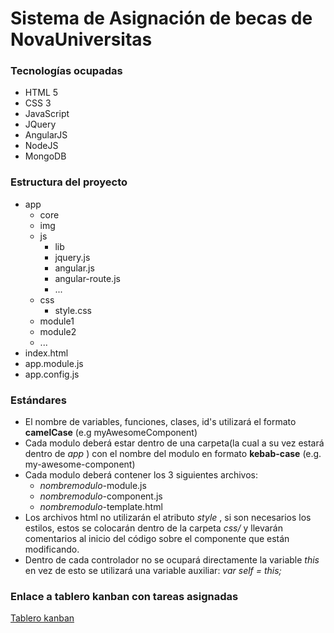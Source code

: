# Sistema de Asignación de becas de NovaUniversitas

### Tecnologías ocupadas
* HTML 5  
* CSS 3  
* JavaScript  
* JQuery  
* AngularJS  
* NodeJS  
* MongoDB

### Estructura del proyecto
* app  
  * core
  * img  
  * js  
    * lib   
     * jquery.js  
     * angular.js  
     * angular-route.js  
     * ...  
  * css  
    * style.css
  * module1  
  * module2  
  * ...
* index.html  
* app.module.js  
* app.config.js

### Estándares
* El nombre de variables, funciones, clases, id's utilizará el formato **camelCase** (e.g myAwesomeComponent)  
* Cada modulo deberá estar dentro de una carpeta(la cual a su vez estará dentro de _app_ ) con el nombre del modulo en formato **kebab-case** (e.g. my-awesome-component)    
* Cada modulo deberá contener los 3 siguientes archivos:  
  * _nombremodulo_-module.js   
  * _nombremodulo_-component.js  
  * _nombremodulo_-template.html  
* Los archivos html no utilizarán el atributo _style_ , si son necesarios los estilos, estos se colocarán dentro de la carpeta _css/_ y llevarán comentarios al inicio del código sobre el componente que están modificando.
* Dentro de cada controlador no se ocupará directamente la variable _this_ en vez de esto se utilizará una variable auxiliar: _var self = this;_

### Enlace a tablero kanban con tareas asignadas

[Tablero kanban](http://yuk0781.000webhostapp.com/kanboard)

 
